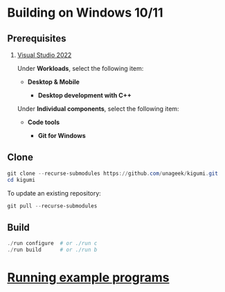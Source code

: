 # Building on Windows 10/11

## Prerequisites

1. [Visual Studio 2022](https://visualstudio.microsoft.com/)

   Under **Workloads**, select the following item:

   - **Desktop & Mobile**

     - **Desktop development with C++**

   Under **Individual components**, select the following item:

   - **Code tools**

     - **Git for Windows**

## Clone

```ps1
git clone --recurse-submodules https://github.com/unageek/kigumi.git
cd kigumi
```

To update an existing repository:

```ps1
git pull --recurse-submodules
```

## Build

```ps1
./run configure  # or ./run c
./run build      # or ./run b
```

# [Running example programs](run.md)

